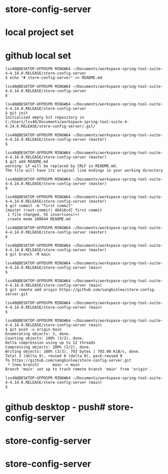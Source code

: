 
# store-config-server
# local project set

# github local set
	
	lsv40@DESKTOP-UFPDSPR MINGW64 ~/Documents/workspace-spring-tool-suite-4-4.14.0.RELEASE/store-config-server
	$ echo "# store-config-server" >> README.md
	
	lsv40@DESKTOP-UFPDSPR MINGW64 ~/Documents/workspace-spring-tool-suite-4-4.14.0.RELEASE/store-config-server
	$ 
	
	lsv40@DESKTOP-UFPDSPR MINGW64 ~/Documents/workspace-spring-tool-suite-4-4.14.0.RELEASE/store-config-server
	$ git init
	Initialized empty Git repository in C:/Users/lsv40/Documents/workspace-spring-tool-suite-4-4.14.0.RELEASE/store-config-server/.git/
	
	lsv40@DESKTOP-UFPDSPR MINGW64 ~/Documents/workspace-spring-tool-suite-4-4.14.0.RELEASE/store-config-server (master)
	$ 
	
	lsv40@DESKTOP-UFPDSPR MINGW64 ~/Documents/workspace-spring-tool-suite-4-4.14.0.RELEASE/store-config-server (master)
	$ git add README.md
	warning: LF will be replaced by CRLF in README.md.
	The file will have its original line endings in your working directory
	
	lsv40@DESKTOP-UFPDSPR MINGW64 ~/Documents/workspace-spring-tool-suite-4-4.14.0.RELEASE/store-config-server (master)
	$ 
	
	lsv40@DESKTOP-UFPDSPR MINGW64 ~/Documents/workspace-spring-tool-suite-4-4.14.0.RELEASE/store-config-server (master)
	$ git commit -m "first commit"
	[master (root-commit) 46416cd] first commit
	 1 file changed, 55 insertions(+)
	 create mode 100644 README.md
	
	lsv40@DESKTOP-UFPDSPR MINGW64 ~/Documents/workspace-spring-tool-suite-4-4.14.0.RELEASE/store-config-server (master)
	$ 
	
	lsv40@DESKTOP-UFPDSPR MINGW64 ~/Documents/workspace-spring-tool-suite-4-4.14.0.RELEASE/store-config-server (master)
	$ git branch -M main
	
	lsv40@DESKTOP-UFPDSPR MINGW64 ~/Documents/workspace-spring-tool-suite-4-4.14.0.RELEASE/store-config-server (main)
	$ 
	
	lsv40@DESKTOP-UFPDSPR MINGW64 ~/Documents/workspace-spring-tool-suite-4-4.14.0.RELEASE/store-config-server (main)
	$ git remote add origin https://github.com/sangbinlee/store-config-server.git
	
	lsv40@DESKTOP-UFPDSPR MINGW64 ~/Documents/workspace-spring-tool-suite-4-4.14.0.RELEASE/store-config-server (main)
	$ 
	
	lsv40@DESKTOP-UFPDSPR MINGW64 ~/Documents/workspace-spring-tool-suite-4-4.14.0.RELEASE/store-config-server (main)
	$ git push -u origin main
	Enumerating objects: 3, done.
	Counting objects: 100% (3/3), done.
	Delta compression using up to 12 threads
	Compressing objects: 100% (2/2), done.
	Writing objects: 100% (3/3), 703 bytes | 703.00 KiB/s, done.
	Total 3 (delta 0), reused 0 (delta 0), pack-reused 0
	To https://github.com/sangbinlee/store-config-server.git
	 * [new branch]      main -> main
	Branch 'main' set up to track remote branch 'main' from 'origin'.
	
	lsv40@DESKTOP-UFPDSPR MINGW64 ~/Documents/workspace-spring-tool-suite-4-4.14.0.RELEASE/store-config-server (main)
	$
	
		
# github desktop - push# store-config-server
# store-config-server
# store-config-server
